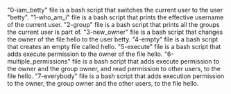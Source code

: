 "0-iam_betty" file is a bash script that switches the current user to the user "betty".
"1-who_am_i" file is a bash script that prints the effective username of the current user.
"2-group" file is a bash script that prints all the groups the current user is part of.
"3-new_owner" file is a bash script that changes the owner of the file hello to the user betty.
"4-empty" file is a bash script that creates an empty file called hello.
"5-execute" file is a bash script that adds execute permission to the owner of the file hello.
"6-multiple_permissions" file is a bash script that adds execute permission to the owner and the group owner, and read permission to other users, to the file hello.
"7-everybody" file is a bash script that adds execution permission to the owner, the group owner and the other users, to the file hello.

